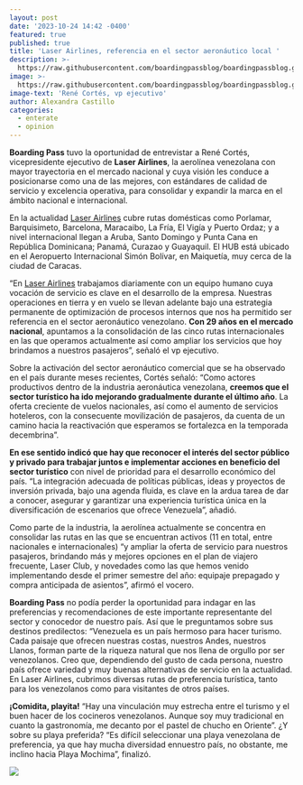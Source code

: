 ```yaml
---
layout: post
date: '2023-10-24 14:42 -0400'
featured: true
published: true
title: 'Laser Airlines, referencia en el sector aeronáutico local '
description: >-
  https://raw.githubusercontent.com/boardingpassblog/boardingpassblog.github.io/main/assets/images/1Foto_Laser.jpg
image: >-
  https://raw.githubusercontent.com/boardingpassblog/boardingpassblog.github.io/main/assets/images/1Foto_Laser.jpg
image-text: 'René Cortés, vp ejecutivo'
author: Alexandra Castillo
categories:
  - enterate
  - opinion
---
```


**Boarding Pass** tuvo la oportunidad de entrevistar a René Cortés, vicepresidente ejecutivo de **Laser Airlines**, la aerolínea venezolana con mayor trayectoria en el mercado nacional y cuya visión les conduce a posicionarse como una de las mejores, con estándares de calidad de servicio y excelencia operativa, para consolidar y expandir la  marca en el ámbito nacional e internacional. 

En la actualidad [Laser Airlines](https://www.laserairlines.com/) cubre rutas domésticas como Porlamar, Barquisimeto, Barcelona, Maracaibo, La Fría, El Vigía y Puerto Ordaz; y a nivel internacional llegan a Aruba, Santo Domingo y Punta Cana en República Dominicana; Panamá, Curazao y Guayaquil.  El HUB está ubicado en el Aeropuerto Internacional Simón Bolívar, en Maiquetía, muy cerca de la ciudad de Caracas. 

“En [Laser Airlines](https://www.laserairlines.com/) trabajamos diariamente con un equipo humano cuya vocación de servicio es clave en el desarrollo de la empresa. Nuestras operaciones en tierra y en vuelo se llevan adelante bajo una estrategia permanente de optimización de procesos internos que nos ha permitido ser referencia en el sector aeronáutico venezolano. **Con 29 años en el mercado nacional**, apuntamos a la consolidación de las cinco rutas internacionales en las que operamos actualmente así como ampliar los servicios que hoy brindamos a nuestros pasajeros”, señaló el vp ejecutivo. 
 
Sobre la activación del sector aeronáutico comercial que se ha observado en el país durante meses recientes, Cortés señaló: “Como actores productivos dentro de la industria aeronáutica venezolana, **creemos que el sector turístico ha ido mejorando gradualmente durante el último año**. La oferta creciente de vuelos nacionales, así como el aumento de servicios hoteleros, con la consecuente movilización de pasajeros, da cuenta de un camino hacia la reactivación que esperamos se fortalezca en la temporada decembrina”. 
 
**En ese sentido indicó que hay que reconocer el interés del sector público y privado para trabajar juntos e implementar acciones en beneficio del sector turístico** con nivel de prioridad para el desarrollo económico del país. “La integración adecuada de políticas públicas, ideas y proyectos de inversión privada, bajo una agenda fluida, es clave en la ardua tarea de dar a conocer, asegurar y garantizar una experiencia turística única en la diversificación de escenarios que ofrece Venezuela”, añadió. 

Como parte de la industria, la aerolínea actualmente se concentra en consolidar las rutas en las que se encuentran activos (11 en total, entre nacionales e internacionales) “y ampliar la oferta de servicio para nuestros pasajeros, brindando más y mejores opciones en el plan de viajero frecuente, Laser Club, y novedades como las que hemos venido implementando desde el primer semestre del año: equipaje prepagado y compra anticipada de asientos”, afirmó el vocero. 

**Boarding Pass** no podía perder la oportunidad para indagar en las preferencias y recomendaciones de este importante representante del sector y conocedor de nuestro país. Así que le preguntamos sobre sus destinos predilectos: “Venezuela es un país hermoso para hacer turismo. Cada paisaje que ofrecen nuestras costas, nuestros Andes, nuestros Llanos, forman parte de la riqueza natural que nos llena de orgullo por ser venezolanos. Creo que, dependiendo del gusto de cada persona, nuestro país ofrece variedad y muy buenas alternativas de servicio en la actualidad. En Laser Airlines, cubrimos diversas rutas de preferencia turística, tanto para los venezolanos como para visitantes de otros países.
 
**¡Comidita, playita!**
“Hay una vinculación muy estrecha entre el turismo y el buen hacer de los cocineros venezolanos. Aunque soy muy tradicional en cuanto la gastronomía, me decanto por el pastel de chucho en Oriente”. ¿Y sobre su playa preferida? “Es difícil seleccionar una playa venezolana de preferencia,  ya que hay mucha diversidad ennuestro país, no obstante, me inclino hacia Playa Mochima”, finalizó.


![](https://raw.githubusercontent.com/boardingpassblog/boardingpassblog.github.io/main/assets/images/LASER-Airlines---Banner-Miami-900x100.gif)